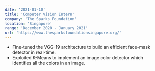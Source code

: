 ```yaml
---
date: '2021-01-10'
title: 'Computer Vision Intern'
company: 'The Sparks Foundation'
location: 'Singapore'
range: 'December 2020 - January 2021'
url: 'https://www.thesparksfoundationsingapore.org/'
---
```


- Fine-tuned the VGG-19 architecture to build an efficient face-mask detector in real-time.
- Exploited K-Means to implement an image color detector which identifies all the colors in an
image.